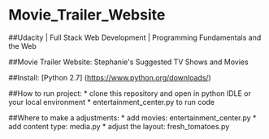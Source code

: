 # Movie_Trailer_Website
##Udacity | Full Stack Web Development | Programming Fundamentals and the Web

##Movie Trailer Website: Stephanie's Suggested TV Shows and Movies

##Install:
    [Python 2.7] (https://www.python.org/downloads/)

##How to run project:
    * clone this repository and open in python IDLE or your local environment
    * entertainment_center.py to run code

##Where to make a adjustments:
    * add movies: entertainment_center.py 
    * add content type: media.py 
    * adjust the layout: fresh_tomatoes.py 


